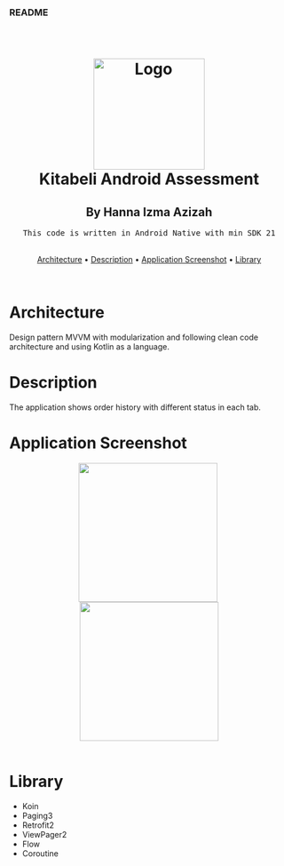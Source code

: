 ### README

<h1 align="center">
  <br>
  <a href="#"><img src="https://i.ibb.co/JB4NtWw/kita-beli.png" alt="Logo" width="200"></a>
  <br>
  Kitabeli Android Assessment
  <br>
</h1>
<h2 align="center">
  By Hanna Izma Azizah
  <br>
</h2>

<div align="center">
  <samp>This code is written in Android Native with min SDK 21
  </samp>
  <br> <br>

  [Architecture](#architecture) •
  [Description](#description) •
  [Application Screenshot](#application-screenshot) •
  [Library](#library)
</div>
<br>

# Architecture

Design pattern MVVM with modularization and following clean code architecture and using Kotlin as a language.

# Description

The application shows order history with different status in each tab.

# Application Screenshot

<div align="center">
 <img align="center" width="250" style="margin-right:5px" src="https://i.ibb.co/Bf19rL5/Google-Pixel-4-XL-Screenshot-0.png">
 <img align="center" width="250" src="https://i.ibb.co/nD189Z3/Google-Pixel-4-XL-Screenshot-1.png">
</div><br/>

# Library

- Koin
- Paging3
- Retrofit2
- ViewPager2
- Flow
- Coroutine